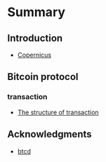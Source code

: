 # Summary

## Introduction

* [Copernicus](README.md)

## Bitcoin protocol

### transaction
* [The structure of transaction](the_structure_transaction.md)

## Acknowledgments

* [btcd](btcd.md)